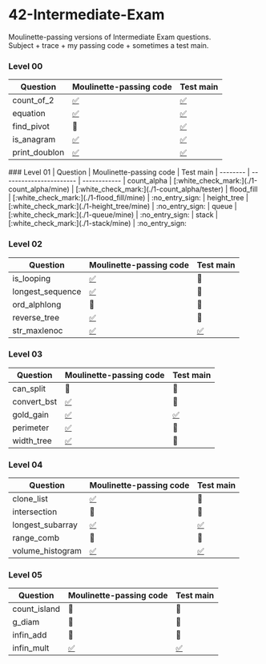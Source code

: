 # 42-Intermediate-Exam
Moulinette-passing versions of Intermediate Exam questions.<br>Subject + trace + my passing code + sometimes a test main.

### Level 00
| Question | Moulinette-passing code | Test main
| -------- | ----------------------- | ------------
| count_of_2    | [:white_check_mark:](./0-count_of_2/mine)    | [:white_check_mark:](./0-count_of_2/tester)
| equation      | [:white_check_mark:](./0-equation/mine)      | [:white_check_mark:](./0-equation/tester)
| find_pivot    | :no_entry_sign:                              | [:white_check_mark:](./0-find_pivot/tester)
| is_anagram    | [:white_check_mark:](./0-is_anagram/mine)    | [:white_check_mark:](./0-is_anagram/tester)
| print_doublon | [:white_check_mark:](./0-print_doublon/mine) | [:white_check_mark:](./0-print_doublon/tester)
<td colspan="2"> ### Level 01 </td>
| Question | Moulinette-passing code | Test main
| -------- | ----------------------- | ------------
| count_alpha | [:white_check_mark:](./1-count_alpha/mine) | [:white_check_mark:](./1-count_alpha/tester)
| flood_fill  | [:white_check_mark:](./1-flood_fill/mine)  | :no_entry_sign:
| height_tree | [:white_check_mark:](./1-height_tree/mine) | :no_entry_sign:
| queue       | [:white_check_mark:](./1-queue/mine)       | :no_entry_sign:
| stack       | [:white_check_mark:](./1-stack/mine)       | :no_entry_sign:

### Level 02
| Question | Moulinette-passing code | Test main
| -------- | ----------------------- | ------------
| is_looping       | [:white_check_mark:](./2-is_looping/mine)       | :no_entry_sign:
| longest_sequence | [:white_check_mark:](./2-longest_sequence/mine) | :no_entry_sign:
| ord_alphlong     | :no_entry_sign:                                 | :no_entry_sign:
| reverse_tree     | [:white_check_mark:](./2-reverse_tree/mine)     | :no_entry_sign:
| str_maxlenoc     | [:white_check_mark:](./2-str_maxlenoc/mine)     | [:white_check_mark:](./2-str_maxlenoc/tester)

### Level 03
| Question | Moulinette-passing code | Test main
| -------- | ----------------------- | ------------
| can_split   | :no_entry_sign:                            | :no_entry_sign:
| convert_bst | [:white_check_mark:](./3-convert_bst/mine) | :no_entry_sign:
| gold_gain   | [:white_check_mark:](./3-gold_gain/mine)   | [:white_check_mark:](./3-gold_gain/tester)
| perimeter   | [:white_check_mark:](./3-perimeter/mine)   | :no_entry_sign:
| width_tree  | [:white_check_mark:](./3-width_tree/mine)  | :no_entry_sign:

### Level 04
| Question | Moulinette-passing code | Test main
| -------- | ----------------------- | ------------
| clone_list       | [:white_check_mark:](./4-clone_list/mine)       | :no_entry_sign:
| intersection     | :no_entry_sign:                                 | :no_entry_sign:
| longest_subarray | [:white_check_mark:](./4-longest_subarray/mine) | [:white_check_mark:](./4-longest_subarray/tester)
| range_comb       | :no_entry_sign:                                 | :no_entry_sign:
| volume_histogram | [:white_check_mark:](./4-volume_histogram/mine) | [:white_check_mark:](./4-volume_histogram/tester)

### Level 05
| Question | Moulinette-passing code | Test main
| -------- | ----------------------- | ------------
| count_island | :no_entry_sign:                            | :no_entry_sign:
| g_diam       | :no_entry_sign:                            | :no_entry_sign:
| infin_add    | :no_entry_sign:                            | :no_entry_sign:
| infin_mult   | [:white_check_mark:](./5-infin_mult/mine)  | [:white_check_mark:](./5-infin_mult/tester)
